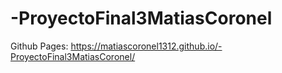 # -ProyectoFinal3MatiasCoronel
Github Pages:
https://matiascoronel1312.github.io/-ProyectoFinal3MatiasCoronel/
